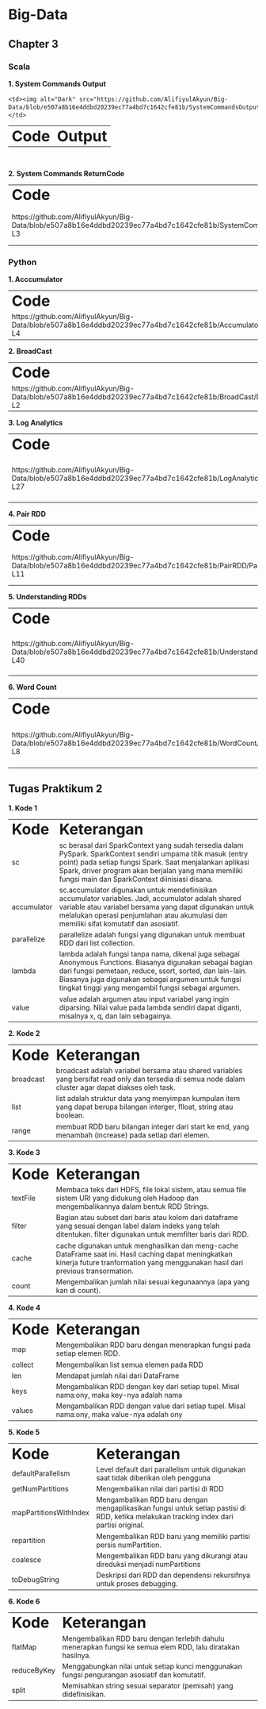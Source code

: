 # Big-Data
## Chapter 3


### Scala

**1. System Commands Output**
<table border="0">
 <tr>
    <td><b style="font-size:30px">Code</b></td>
    <td><b style="font-size:30px">Output</b></td>
 </tr>
 <tr>
  
    <td><img alt="Dark" src="https://github.com/AlifiyulAkyun/Big-Data/blob/e507a8b16e4ddbd20239ec77a4bd7c1642cfe81b/SystemCommandsOutput/SystemCommandsOutput.png"></td>
 </tr>
</table><br>

**2. System Commands ReturnCode**
<table border="0">
 <tr>
    <td><b style="font-size:30px">Code</b></td>
    <td><b style="font-size:30px">Output</b></td>
 </tr>
 <tr>
    <td>https://github.com/AlifiyulAkyun/Big-Data/blob/e507a8b16e4ddbd20239ec77a4bd7c1642cfe81b/SystemCommandsReturnCode/SystemCommandsReturnCode.scala#L1-L3 </td>
    <td><img alt="Dark" src="https://github.com/AlifiyulAkyun/Big-Data/blob/e507a8b16e4ddbd20239ec77a4bd7c1642cfe81b/SystemCommandsReturnCode/SystemCommandsReturnCode.png"></td>
 </tr>
</table>

### Python
**1. Acccumulator**
<table border="0">
 <tr>
    <td><b style="font-size:30px">Code</b></td>
    <td><b style="font-size:30px">Output</b></td>
 </tr>
 <tr>
    <td>https://github.com/AlifiyulAkyun/Big-Data/blob/e507a8b16e4ddbd20239ec77a4bd7c1642cfe81b/Accumulator/Accumulator.py#L1-L4 </td>
    <td><img alt="Dark" src="https://github.com/AlifiyulAkyun/Big-Data/blob/e507a8b16e4ddbd20239ec77a4bd7c1642cfe81b/Accumulator/Accumulator.png"></td>
 </tr>
</table>
<b>2. BroadCast</b>
<table border="0">
 <tr>
    <td><b style="font-size:30px">Code</b></td>
    <td><b style="font-size:30px">Output</b></td>
 </tr>
 <tr>
    <td>https://github.com/AlifiyulAkyun/Big-Data/blob/e507a8b16e4ddbd20239ec77a4bd7c1642cfe81b/BroadCast/BroadCast.py#L1-L2</td>
    <td><img alt="Dark" src="https://github.com/AlifiyulAkyun/Big-Data/blob/e507a8b16e4ddbd20239ec77a4bd7c1642cfe81b/BroadCast/Broadcast.png"></td>
 </tr>
</table>
<b>3. Log Analytics</b>
<table border="0">
 <tr>
    <td><b style="font-size:30px">Code</b></td>
    <td><b style="font-size:30px">Output</b></td>
 </tr>
 <tr>
    <td>https://github.com/AlifiyulAkyun/Big-Data/blob/e507a8b16e4ddbd20239ec77a4bd7c1642cfe81b/LogAnalytics/LogAnalytics.py#L1-L27</td>
    <td><img alt="Dark" src="https://github.com/AlifiyulAkyun/Big-Data/blob/e507a8b16e4ddbd20239ec77a4bd7c1642cfe81b/LogAnalytics/LogAnalytics.png"></td>
 </tr>
</table>
<b>4. Pair RDD</b>
    <table border="0">
 <tr>
    <td><b style="font-size:30px">Code</b></td>
    <td><b style="font-size:30px">Output</b></td>
 </tr>
 <tr>
    <td>https://github.com/AlifiyulAkyun/Big-Data/blob/e507a8b16e4ddbd20239ec77a4bd7c1642cfe81b/PairRDD/PairRDD.py#L1-L11</td>
    <td><img alt="Dark" src="https://github.com/AlifiyulAkyun/Big-Data/blob/e507a8b16e4ddbd20239ec77a4bd7c1642cfe81b/PairRDD/PairRDD.png"></td>
 </tr>
</table>
<b>5. Understanding RDDs</b>
    <table border="0">
 <tr>
    <td><b style="font-size:30px" width="20%">Code</b></td>
    <td><b style="font-size:30px">Output</b></td>
 </tr>
 <tr>
    <td>https://github.com/AlifiyulAkyun/Big-Data/blob/e507a8b16e4ddbd20239ec77a4bd7c1642cfe81b/UnderstandingRDDs/UnderstandingRDDs.py#L1-L40 </td>
    <td><img alt="Dark" src="https://github.com/AlifiyulAkyun/Big-Data/blob/e507a8b16e4ddbd20239ec77a4bd7c1642cfe81b/UnderstandingRDDs/UnderstandingRDDs.png"></td>
 </tr>
</table>
<b>6. Word Count</b>
    <table border="0">
 <tr>
    <td><b style="font-size:30px">Code</b></td>
    <td><b style="font-size:30px">Output</b></td>
 </tr>
 <tr>
    <td>https://github.com/AlifiyulAkyun/Big-Data/blob/e507a8b16e4ddbd20239ec77a4bd7c1642cfe81b/WordCount/WordCount.py#L1-L8</td>
    <td><img alt="Dark" src="https://github.com/AlifiyulAkyun/Big-Data/blob/e507a8b16e4ddbd20239ec77a4bd7c1642cfe81b/WordCount/Word%20Count.png"></td>
 </tr>
</table>

## Tugas Praktikum 2
<b>1. Kode 1</b>
<table border="0">
 <tr>
    <td><b style="font-size:30px">Kode</b></td>
    <td><b style="font-size:30px">Keterangan</b></td>
 </tr>
 <tr>
    <td>sc</td>
    <td>sc berasal dari SparkContext yang sudah tersedia dalam PySpark. SparkContext sendiri umpama titik masuk (entry point) pada setiap fungsi Spark. Saat menjalankan aplikasi Spark, driver program akan berjalan yang mana memiliki fungsi main dan SparkContext diinisiasi disana.</td>
 </tr>
 <tr>
    <td>accumulator</td>
    <td>sc.accumulator digunakan untuk mendefinisikan accumulator variables. Jadi, accumulator adalah shared variable atau variabel bersama yang dapat digunakan untuk melalukan operasi penjumlahan atau akumulasi dan memiliki sifat komutatif dan asosiatif.</td>
 </tr>
 <tr>
    <td>parallelize</td>
    <td>parallelize adalah fungsi yang digunakan untuk membuat RDD dari list collection. </td>
 </tr>
 <tr>
    <td>lambda</td>
    <td>lambda adalah fungsi tanpa nama, dikenal juga sebagai Anonymous Functions. Biasanya digunakan sebagai bagian dari fungsi pemetaan, reduce, ssort, sorted, dan lain-lain. Biasanya juga digunakan sebagai argumen untuk fungsi tingkat tinggi yang mengambil fungsi sebagai argumen.</td>
 </tr>
 <tr>
    <td>value</td>
    <td>value adalah argumen atau input variabel yang ingin diparsing. Nilai value pada lambda sendiri dapat diganti, misalnya x, q, dan lain sebagainya.</td>
 </tr>
</table>

<b>2. Kode 2</b>
<table border="0">
 <tr>
    <td><b style="font-size:30px">Kode</b></td>
    <td><b style="font-size:30px">Keterangan</b></td>
 </tr>
 <tr>
    <td>broadcast</td>
    <td>broadcast adalah variabel bersama atau shared variables yang bersifat read only dan tersedia di semua node dalam cluster agar dapat diakses oleh task. </td>
 </tr>
 <tr>
    <td>list</td>
    <td>list adalah struktur data yang menyimpan kumpulan item yang dapat berupa bilangan interger, flloat, string atau boolean.</td>
 </tr>
 <tr>
    <td>range</td>
    <td>membuat RDD baru bilangan integer dari start ke end, yang menambah (increase) pada setiap dari elemen.</td>
 </tr>
</table>

<b>3. Kode 3</b>
<table border="0">
 <tr>
    <td><b style="font-size:30px">Kode</b></td>
    <td><b style="font-size:30px">Keterangan</b></td>
 </tr>
 <tr>
    <td>textFile</td>
    <td>Membaca teks dari HDFS, file lokal sistem, atau semua file sistem URI yang didukung oleh Hadoop dan mengembalikannya dalam bentuk RDD Strings.</td>
 </tr>
 <tr>
    <td>filter</td>
    <td>Bagian atau subset dari baris atau kolom dari dataframe yang sesuai dengan label dalam indeks yang telah ditentukan. filter digunakan untuk memfilter baris dari RDD.</td>
 </tr>
 <tr>
    <td>cache</td>
    <td>cache digunakan untuk menghasilkan dan meng-cache DataFrame saat ini. Hasil caching dapat meningkatkan kinerja future tranformation yang menggunakan hasil dari previous transormation.  </td>
 </tr>
 <tr>
    <td>count</td>
    <td>Mengembalikan jumlah nilai sesuai kegunaannya (apa yang kan di count). </td>
 </tr>
</table>

<b>4. Kode 4</b>
<table border="0">
 <tr>
    <td><b style="font-size:30px">Kode</b></td>
    <td><b style="font-size:30px">Keterangan</b></td>
 </tr>
 <tr>
    <td>map</td>
    <td>Mengembalikan RDD baru dengan menerapkan fungsi pada setiap elemen RDD.</td>
 </tr>
 <tr>
    <td>collect</td>
    <td>Mengembalikan list semua elemen pada RDD</td>
 </tr>
 <tr>
    <td>len</td>
    <td>Mendapat jumlah nilai dari DataFrame</td>
 </tr>
 <tr>
    <td>keys</td>
    <td>Mengambalikan RDD dengan key dari setiap tupel. Misal nama:ony, maka key-nya adalah nama</td>
 </tr>
 <tr>
    <td>values</td>
    <td>Mengambalikan RDD dengan value dari setiap tupel. Misal nama:ony, maka value-nya adalah ony</td>
 </tr>
</table>

<b>5. Kode 5</b>
<table border="0">
 <tr>
    <td><b style="font-size:30px">Kode</b></td>
    <td><b style="font-size:30px">Keterangan</b></td>
 </tr>
 <tr>
    <td>defaultParallelism</td>
    <td>Level default dari parallelism untuk digunakan saat tidak diberikan oleh pengguna</td>
 </tr>
 <tr>
    <td>getNumPartitions</td>
    <td>Mengembalikan nilai dari partisi di RDD</td>
 </tr>
 <tr>
    <td>mapPartitionsWithIndex</td>
    <td>Mengambalikan RDD baru dengan mengaplikasikan fungsi untuk setiap pastisi di RDD, ketika melakukan tracking index dari partisi original.</td>
 </tr>
 <tr>
    <td>repartition</td>
    <td>Mengembalikan RDD baru yang memiliki partisi persis numPartition.</td>
 </tr>
 <tr>
    <td>coalesce</td>
    <td>Mengembalikan RDD baru yang dikurangi atau direduksi menjadi numPartitions</td>
 </tr>
 <tr>
    <td>toDebugString</td>
    <td>Deskripsi dari RDD dan dependensi rekursifnya untuk proses debugging.</td>
 </tr>
</table>

<b>6. Kode 6</b>
<table border="0">
 <tr>
    <td><b style="font-size:30px">Kode</b></td>
    <td><b style="font-size:30px">Keterangan</b></td>
 </tr>
 <tr>
    <td>flatMap</td>
    <td>Mengembalikan RDD baru dengan terlebih dahulu menerapkan fungsi ke semua elem RDD, lalu diratakan hasilnya. </td>
 </tr>
 <tr>
    <td>reduceByKey</td>
    <td>Menggabungkan nilai untuk setiap kunci menggunakan fungsi pengurangan asosiatif dan komutatif.</td>
 </tr>
 <tr>
    <td>split</td>
    <td>Memisahkan string sesuai separator (pemisah) yang didefinisikan.</td>
 </tr>
</table>
